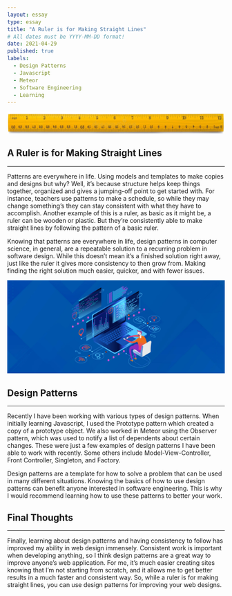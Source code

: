 ```yaml
---
layout: essay
type: essay
title: "A Ruler is for Making Straight Lines"
# All dates must be YYYY-MM-DD format!
date: 2021-04-29
published: true
labels:
  - Design Patterns
  - Javascript
  - Meteor
  - Software Engineering
  - Learning
---
```


<img width="1300px" class="rounded float" src="../img/essay/a-ruler/ruler.jpg">

## A Ruler is for Making Straight Lines

---

Patterns are everywhere in life. Using models and templates to make copies and designs but why? Well, it’s because structure helps keep things together, organized and gives a jumping-off point to get started with. For instance, teachers use patterns to make a schedule, so while they may change something’s they can stay consistent with what they have to accomplish. Another example of this is a ruler, as basic as it might be, a ruler can be wooden or plastic. But they’re consistently able to make straight lines by following the pattern of a basic ruler.

Knowing that patterns are everywhere in life, design patterns in computer science, in general, are a repeatable solution to a recurring problem in software design. While this doesn’t mean it’s a finished solution right away, just like the ruler it gives more consistency to then grow from. Making finding the right solution much easier, quicker, and with fewer issues.

<img width="700px" class="rounded float-start pe-4" src="../img/essay/a-ruler/design-patterns.jpg">

## Design Patterns

---

Recently I have been working with various types of design patterns. When initially learning Javascript, I used the Prototype pattern which created a copy of a prototype object. We also worked in Meteor using the Observer pattern, which was used to notify a list of dependents about certain changes. These were just a few examples of design patterns I have been able to work with recently. Some others include Model-View-Controller, Front Controller, Singleton, and Factory.

Design patterns are a template for how to solve a problem that can be used in many different situations. Knowing the basics of how to use design patterns can benefit anyone interested in software engineering. This is why I would recommend learning how to use these patterns to better your work.

## Final Thoughts

---

Finally, learning about design patterns and having consistency to follow has improved my ability in web design immensely. Consistent work is important when developing anything, so I think design patterns are a great way to improve anyone’s web application. For me, it’s much easier creating sites knowing that I’m not starting from scratch, and it allows me to get better results in a much faster and consistent way. So, while a ruler is for making straight lines, you can use design patterns for improving your web designs.

